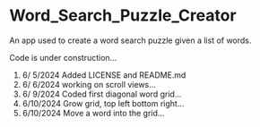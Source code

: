 # Word_Search_Puzzle_Creator
An app used to create a word search puzzle given a list of words.

Code is under construction...
1)  6/ 5/2024 Added LICENSE and README.md
2)  6/ 6/2024 working on scroll views...
3)  6/ 9/2024 Coded first diagonal word grid...
4)  6/10/2024 Grow grid, top left bottom right...
5)  6/10/2024 Move a word into the grid...